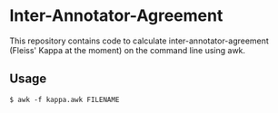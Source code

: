 # Inter-Annotator-Agreement

This repository contains code to calculate inter-annotator-agreement (Fleiss' Kappa at the moment) on the command line using awk.

## Usage

```
$ awk -f kappa.awk FILENAME
```